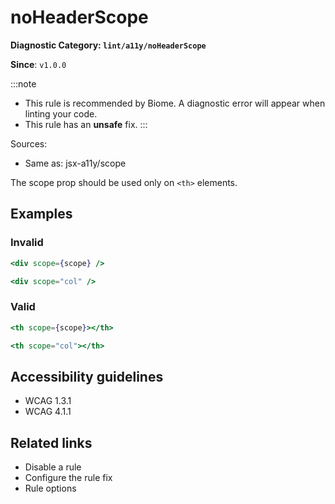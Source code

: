 # noHeaderScope

**Diagnostic Category: `lint/a11y/noHeaderScope`**

**Since**: `v1.0.0`

:::note
- This rule is recommended by Biome. A diagnostic error will appear when linting your code.
- This rule has an **unsafe** fix.
:::

Sources: 
- Same as: jsx-a11y/scope

The scope prop should be used only on `<th>` elements.

## Examples

### Invalid

```jsx
<div scope={scope} />
```

```jsx
<div scope="col" />
```

### Valid

```jsx
<th scope={scope}></th>
```

```jsx
<th scope="col"></th>
```

## Accessibility guidelines

- WCAG 1.3.1
- WCAG 4.1.1

## Related links

- Disable a rule
- Configure the rule fix
- Rule options